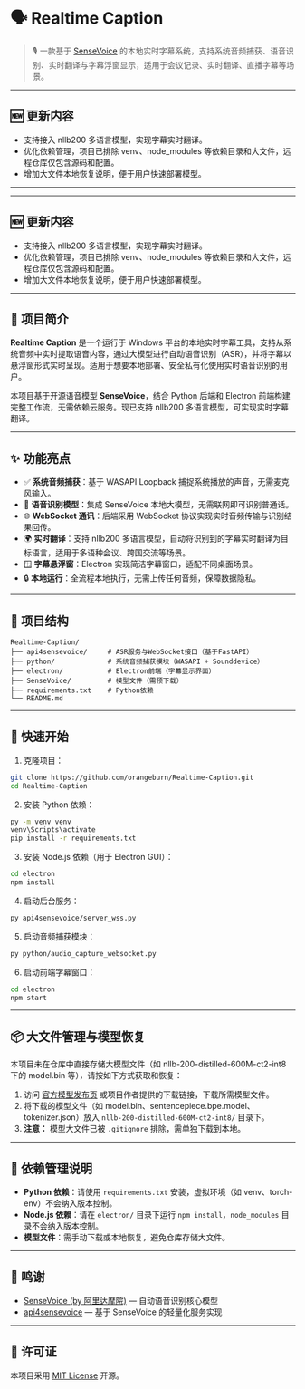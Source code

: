 # 🗣️ Realtime Caption

> 🎙️ 一款基于 [SenseVoice](https://github.com/FunAudioLLM/SenseVoice) 的本地实时字幕系统，支持系统音频捕获、语音识别、实时翻译与字幕浮窗显示，适用于会议记录、实时翻译、直播字幕等场景。

---

## 🆕 更新内容

- 支持接入 nllb200 多语言模型，实现字幕实时翻译。
- 优化依赖管理，项目已排除 venv、node_modules 等依赖目录和大文件，远程仓库仅包含源码和配置。
- 增加大文件本地恢复说明，便于用户快速部署模型。

---

---

## 🆕 更新内容

- 支持接入 nllb200 多语言模型，实现字幕实时翻译。
- 优化依赖管理，项目已排除 venv、node_modules 等依赖目录和大文件，远程仓库仅包含源码和配置。
- 增加大文件本地恢复说明，便于用户快速部署模型。

---

## 🔧 项目简介

**Realtime Caption** 是一个运行于 Windows 平台的本地实时字幕工具，支持从系统音频中实时提取语音内容，通过大模型进行自动语音识别（ASR），并将字幕以悬浮窗形式实时呈现。适用于想要本地部署、安全私有化使用实时语音识别的用户。

本项目基于开源语音模型 **SenseVoice**，结合 Python 后端和 Electron 前端构建完整工作流，无需依赖云服务。现已支持 nllb200 多语言模型，可实现实时字幕翻译。

---

## ✨ 功能亮点

* ✅ **系统音频捕获**：基于 WASAPI Loopback 捕捉系统播放的声音，无需麦克风输入。
* 🧠 **语音识别模型**：集成 SenseVoice 本地大模型，无需联网即可识别普通话。
* 🌐 **WebSocket 通讯**：后端采用 WebSocket 协议实现实时音频传输与识别结果回传。
* 🌍 **实时翻译**：支持 nllb200 多语言模型，自动将识别到的字幕实时翻译为目标语言，适用于多语种会议、跨国交流等场景。
* 🪟 **字幕悬浮窗**：Electron 实现简洁字幕窗口，适配不同桌面场景。
* 🔒 **本地运行**：全流程本地执行，无需上传任何音频，保障数据隐私。

---

## 📁 项目结构

```
Realtime-Caption/
├── api4sensevoice/     # ASR服务与WebSocket接口（基于FastAPI）
├── python/             # 系统音频捕获模块（WASAPI + Sounddevice）
├── electron/           # Electron前端（字幕显示界面）
├── SenseVoice/         # 模型文件（需预下载）
├── requirements.txt    # Python依赖
└── README.md
```

---

## 🚀 快速开始

1. 克隆项目：

```bash
git clone https://github.com/orangeburn/Realtime-Caption.git
cd Realtime-Caption
```

2. 安装 Python 依赖：

```bash
py -m venv venv
venv\Scripts\activate
pip install -r requirements.txt
```

3. 安装 Node.js 依赖（用于 Electron GUI）：

```bash
cd electron
npm install
```

4. 启动后台服务：

```bash
py api4sensevoice/server_wss.py
```

5. 启动音频捕获模块：

```bash
py python/audio_capture_websocket.py
```

6. 启动前端字幕窗口：

```bash
cd electron
npm start
```

---

## 📦 大文件管理与模型恢复

本项目未在仓库中直接存储大模型文件（如 nllb-200-distilled-600M-ct2-int8 下的 model.bin 等），请按如下方式获取和恢复：

1. 访问 [官方模型发布页](https://github.com/facebookresearch/fairseq/tree/main/examples/nllb) 或项目作者提供的下载链接，下载所需模型文件。
2. 将下载的模型文件（如 model.bin、sentencepiece.bpe.model、tokenizer.json）放入 `nllb-200-distilled-600M-ct2-int8/` 目录下。
3.  **注意：** 模型大文件已被 `.gitignore` 排除，需单独下载到本地。

---

## 🧩 依赖管理说明

- **Python 依赖**：请使用 `requirements.txt` 安装，虚拟环境（如 venv、torch-env）不会纳入版本控制。
- **Node.js 依赖**：请在 `electron/` 目录下运行 `npm install`，`node_modules` 目录不会纳入版本控制。
- **模型文件**：需手动下载或本地恢复，避免仓库存储大文件。

---

## 🙏 鸣谢

* [SenseVoice (by 阿里达摩院)](https://github.com/FunAudioLLM/SenseVoice) — 自动语音识别核心模型
* [api4sensevoice](https://github.com/0x5446/api4sensevoice) — 基于 SenseVoice 的轻量化服务实现

---

## 📜 许可证

本项目采用 [MIT License](./LICENSE) 开源。
